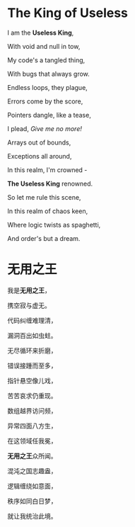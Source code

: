 # The King of Useless

I am the **Useless King**,

With void and null in tow,

My code's a tangled thing,

With bugs that always grow.




Endless loops, they plague,

Errors come by the score,

Pointers dangle, like a tease,

I plead, *Give me no more!*




Arrays out of bounds,

Exceptions all around,

In this realm, I'm crowned - 

**The Useless King** renowned.




So let me rule this scene,

In this realm of chaos keen,

Where logic twists as spaghetti,

And order's but a dream.



# 无用之王

我是**无用之王**，

携空寂与虚无。

代码纠缠难理清，

漏洞百出如虫蛀。




无尽循环来折磨，

错误接踵而至多，

指针悬空像儿戏，

苦苦哀求仍重现。




数组越界访问频，

异常四面八方生，

在这领域任我冕，

**无用之王**众所闻。




混沌之国志趣盎，

逻辑缠绕如意面，

秩序如同白日梦，

就让我统治此境。
